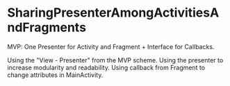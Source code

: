 # SharingPresenterAmongActivitiesAndFragments
MVP: One Presenter for Activity and Fragment + Interface for Callbacks.

Using the "View - Presenter"  from the MVP scheme. Using the presenter to increase modularity and readability. 
Using callback from Fragment to change attributes in MainActivity.
